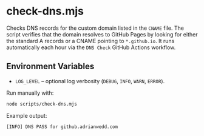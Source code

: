 # check-dns.mjs

Checks DNS records for the custom domain listed in the `CNAME` file. The script verifies that the domain resolves to GitHub Pages by looking for either the standard A records or a CNAME pointing to `*.github.io`. It runs automatically each hour via the `DNS Check` GitHub Actions workflow.

## Environment Variables

- `LOG_LEVEL` – optional log verbosity (`DEBUG`, `INFO`, `WARN`, `ERROR`).

Run manually with:

```bash
node scripts/check-dns.mjs
```

Example output:

```text
[INFO] DNS PASS for github.adrianwedd.com
```
